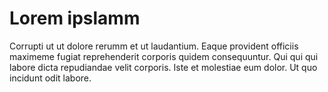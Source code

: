 # Lorem ipslamm

Corrupti ut ut dolore rerumm et ut laudantium. Eaque provident officiis maximeme
fugiat reprehenderit corporis quidem consequuntur. Qui qui qui labore dicta
repudiandae velit corporis. Iste et molestiae eum dolor. Ut quo incidunt odit
labore.

